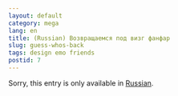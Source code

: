 ```yaml
---
layout: default
category: mega
lang: en
title: (Russian) Возвращаемся под визг фанфар
slug: guess-whos-back
tags: design emo friends 
postid: 7
---
```

<p>Sorry, this entry is only available in <a href="/mega/export/getposts.php">Russian</a>.</p>